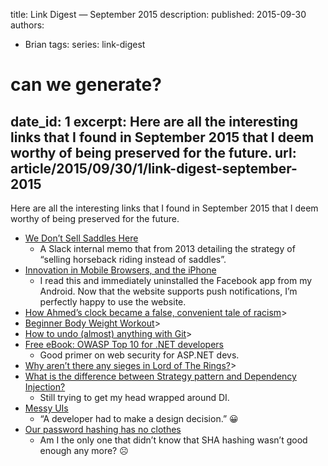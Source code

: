 title: Link Digest — September 2015
description: 
published: 2015-09-30
authors:
  - Brian
tags: 
series: link-digest

# can we generate?
date_id: 1
excerpt: Here are all the interesting links that I found in September 2015 that I deem worthy of being preserved for the future.
url: article/2015/09/30/1/link-digest-september-2015
---
Here are all the interesting links that I found in September 2015 that I deem worthy of being preserved for the future.

- [We Don’t Sell Saddles Here](https://medium.com/@stewart/we-dont-sell-saddles-here-4c59524d650d)
  - A Slack internal memo that from 2013 detailing the strategy of “selling horseback riding instead of saddles”.
- [Innovation in Mobile Browsers, and the iPhone](http://www.broken-links.com/2015/09/14/innovation-in-mobile-browsers-and-the-iphone/)
  - I read this and immediately uninstalled the Facebook app from my Android. Now that the website supports push notifications, I’m perfectly happy to use the website.
- [How Ahmed’s clock became a false, convenient tale of racism](http://nypost.com/2015/09/19/how-ahmeds-clock-became-a-false-convenient-tale-of-racism/)>
- [Beginner Body Weight Workout](http://www.nerdfitness.com/blog/2009/12/09/beginner-body-weight-workout-burn-fat-build-muscle/)>
- [How to undo (almost) anything with Git](https://github.com/blog/2019-how-to-undo-almost-anything-with-git)>
- [Free eBook: OWASP Top 10 for .NET developers](http://www.troyhunt.com/2011/12/free-ebook-owasp-top-10-for-net.html)
  - Good primer on web security for ASP.NET devs.
- [Why aren’t there any sieges in Lord of The Rings?](https://scifi.stackexchange.com/questions/103487/why-arent-there-any-sieges-in-lord-of-the-rings)>
- [What is the difference between Strategy pattern and Dependency Injection?](https://stackoverflow.com/questions/4176520/what-is-the-difference-between-strategy-pattern-and-dependency-injection)
  - Still trying to get my head wrapped around DI.
- [Messy UIs](http://degradingdisgracefully.com/messy-uis/)
  - “A developer had to make a design decision.” 😀
- [Our password hashing has no clothes](http://www.troyhunt.com/2012/06/our-password-hashing-has-no-clothes.html)
  - Am I the only one that didn’t know that SHA hashing wasn’t good enough any more? ☹️